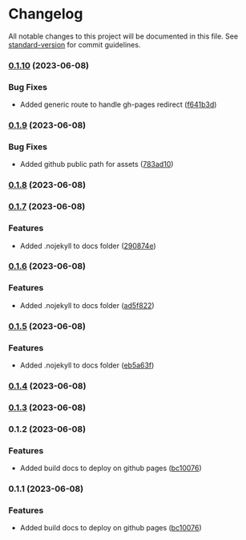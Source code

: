 # Changelog

All notable changes to this project will be documented in this file. See [standard-version](https://github.com/conventional-changelog/standard-version) for commit guidelines.

### [0.1.10](https://github.com/igortrinidad/kanban-board-code-test/compare/v0.1.9...v0.1.10) (2023-06-08)


### Bug Fixes

* Added generic route to handle gh-pages redirect ([f641b3d](https://github.com/igortrinidad/kanban-board-code-test/commit/f641b3d398e4969bfc12684ad920fb040a38a8e4))

### [0.1.9](https://github.com/igortrinidad/kanban-board-code-test/compare/v0.1.8...v0.1.9) (2023-06-08)


### Bug Fixes

* Added github public path for assets ([783ad10](https://github.com/igortrinidad/kanban-board-code-test/commit/783ad1074c8052e55d4aa4a5d706d2ab525f75dc))

### [0.1.8](https://github.com/igortrinidad/kanban-board-code-test/compare/v0.1.7...v0.1.8) (2023-06-08)

### [0.1.7](https://github.com/igortrinidad/kanban-board-code-test/compare/v0.1.6...v0.1.7) (2023-06-08)


### Features

* Added .nojekyll to docs folder ([290874e](https://github.com/igortrinidad/kanban-board-code-test/commit/290874ea389a16b5afa92b9477156e484746be27))

### [0.1.6](https://github.com/igortrinidad/kanban-board-code-test/compare/v0.1.5...v0.1.6) (2023-06-08)


### Features

* Added .nojekyll to docs folder ([ad5f822](https://github.com/igortrinidad/kanban-board-code-test/commit/ad5f8223ef253ca3272fd63eb91c777bc59f1523))

### [0.1.5](https://github.com/igortrinidad/kanban-board-code-test/compare/v0.1.4...v0.1.5) (2023-06-08)


### Features

* Added .nojekyll to docs folder ([eb5a63f](https://github.com/igortrinidad/kanban-board-code-test/commit/eb5a63f6a6d45248c4ee939a3b587c9c9f9cfc1f))

### [0.1.4](https://github.com/igortrinidad/kanban-board-code-test/compare/v0.1.3...v0.1.4) (2023-06-08)

### [0.1.3](https://github.com/igortrinidad/kanban-board-code-test/compare/v0.1.2...v0.1.3) (2023-06-08)

### 0.1.2 (2023-06-08)


### Features

* Added build docs to deploy on github pages ([bc10076](https://github.com/igortrinidad/kanban-board-code-test/commit/bc10076e80fcf05e97732f6fad408db3b3aa2264))

### 0.1.1 (2023-06-08)


### Features

* Added build docs to deploy on github pages ([bc10076](https://github.com/igortrinidad/kanban-board-code-test/commit/bc10076e80fcf05e97732f6fad408db3b3aa2264))
